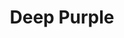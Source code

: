 ---
layout: product
product_id: 1419062116414
id: 1419062116414
title: Deep Purple
body_html: >-
  <p>Taken at Buntzen Lake, BC in early 2016.</p>

  <p>I grew up hearing that iconic chorus play through the radio while my father strummed along on the air guitar. Unbeknownst to me, over 10 years later I got to witness my own version of it. On a late winter day as the sun began to set I saw the smoke on the water and fire in the sky.</p>

  <p> </p>
vendor: Connell McCarthy
product_type: Posters, Prints, & Visual Artwork
created_at: 2018-08-22T19:45:20-04:00
handle: deep-purple
updated_at: 2022-03-31T15:42:40-04:00
published_at: 2018-08-22T19:38:24-04:00
template_suffix: ""
status: active
published_scope: global
tags: Batch 01, fog, foggy, forest, lake, Print, sunrise, sunset, Trees, water
admin_graphql_api_id: gid://shopify/Product/1419062116414
variants:
  - id: 39576981700670
    product_id: 1419062116414
    title: 8x10” / Full Colour
    price: "35.00"
    sku: CM-PP-B1-04-XXS-FC
    position: 1
    inventory_policy: continue
    compare_at_price: null
    fulfillment_service: manual
    inventory_management: shopify
    option1: 8x10”
    option2: Full Colour
    option3: null
    created_at: 2021-09-01T10:25:49-04:00
    updated_at: 2022-02-07T15:34:31-05:00
    taxable: true
    barcode: ""
    grams: 208
    image_id: 6198838624318
    weight: 0.208
    weight_unit: kg
    inventory_item_id: 41671422345278
    inventory_quantity: 100
    old_inventory_quantity: 100
    requires_shipping: true
    admin_graphql_api_id: gid://shopify/ProductVariant/39576981700670
  - id: 39576981733438
    product_id: 1419062116414
    title: 8x10” / Black & White
    price: "35.00"
    sku: CM-PP-B1-04-XXS-BW
    position: 2
    inventory_policy: continue
    compare_at_price: null
    fulfillment_service: manual
    inventory_management: shopify
    option1: 8x10”
    option2: Black & White
    option3: null
    created_at: 2021-09-01T10:25:49-04:00
    updated_at: 2022-02-07T15:34:30-05:00
    taxable: true
    barcode: ""
    grams: 208
    image_id: 6198838591550
    weight: 0.208
    weight_unit: kg
    inventory_item_id: 41671422378046
    inventory_quantity: 100
    old_inventory_quantity: 100
    requires_shipping: true
    admin_graphql_api_id: gid://shopify/ProductVariant/39576981733438
  - id: 39576981766206
    product_id: 1419062116414
    title: 8.5x11” / Full Colour
    price: "35.00"
    sku: CM-PP-B1-04-XS-FC
    position: 3
    inventory_policy: continue
    compare_at_price: null
    fulfillment_service: manual
    inventory_management: shopify
    option1: 8.5x11”
    option2: Full Colour
    option3: null
    created_at: 2021-09-01T10:25:49-04:00
    updated_at: 2022-02-07T15:34:30-05:00
    taxable: true
    barcode: ""
    grams: 208
    image_id: 6198838624318
    weight: 0.208
    weight_unit: kg
    inventory_item_id: 41671422410814
    inventory_quantity: 100
    old_inventory_quantity: 100
    requires_shipping: true
    admin_graphql_api_id: gid://shopify/ProductVariant/39576981766206
  - id: 39576981798974
    product_id: 1419062116414
    title: 8.5x11” / Black & White
    price: "35.00"
    sku: CM-PP-B1-04-XS-BW
    position: 4
    inventory_policy: continue
    compare_at_price: null
    fulfillment_service: manual
    inventory_management: shopify
    option1: 8.5x11”
    option2: Black & White
    option3: null
    created_at: 2021-09-01T10:25:49-04:00
    updated_at: 2022-02-07T15:34:30-05:00
    taxable: true
    barcode: ""
    grams: 208
    image_id: 6198838591550
    weight: 0.208
    weight_unit: kg
    inventory_item_id: 41671422443582
    inventory_quantity: 100
    old_inventory_quantity: 100
    requires_shipping: true
    admin_graphql_api_id: gid://shopify/ProductVariant/39576981798974
  - id: 39576981831742
    product_id: 1419062116414
    title: 13x19” / Full Colour
    price: "40.00"
    sku: CM-PP-B1-04-S-FC
    position: 5
    inventory_policy: continue
    compare_at_price: null
    fulfillment_service: manual
    inventory_management: shopify
    option1: 13x19”
    option2: Full Colour
    option3: null
    created_at: 2021-09-01T10:25:49-04:00
    updated_at: 2022-02-07T15:34:30-05:00
    taxable: true
    barcode: ""
    grams: 208
    image_id: 6198838624318
    weight: 0.208
    weight_unit: kg
    inventory_item_id: 41671422476350
    inventory_quantity: 100
    old_inventory_quantity: 100
    requires_shipping: true
    admin_graphql_api_id: gid://shopify/ProductVariant/39576981831742
  - id: 39576981864510
    product_id: 1419062116414
    title: 13x19” / Black & White
    price: "40.00"
    sku: CM-PP-B1-04-S-BW
    position: 6
    inventory_policy: continue
    compare_at_price: null
    fulfillment_service: manual
    inventory_management: shopify
    option1: 13x19”
    option2: Black & White
    option3: null
    created_at: 2021-09-01T10:25:49-04:00
    updated_at: 2022-02-07T15:34:30-05:00
    taxable: true
    barcode: ""
    grams: 208
    image_id: 6198838591550
    weight: 0.208
    weight_unit: kg
    inventory_item_id: 41671422509118
    inventory_quantity: 100
    old_inventory_quantity: 100
    requires_shipping: true
    admin_graphql_api_id: gid://shopify/ProductVariant/39576981864510
  - id: 39576981897278
    product_id: 1419062116414
    title: 16x20” / Full Colour
    price: "50.00"
    sku: CM-PP-B1-04-M-FC
    position: 7
    inventory_policy: continue
    compare_at_price: null
    fulfillment_service: manual
    inventory_management: shopify
    option1: 16x20”
    option2: Full Colour
    option3: null
    created_at: 2021-09-01T10:25:49-04:00
    updated_at: 2022-02-07T15:34:37-05:00
    taxable: true
    barcode: ""
    grams: 208
    image_id: 6198838624318
    weight: 0.208
    weight_unit: kg
    inventory_item_id: 41671422541886
    inventory_quantity: 100
    old_inventory_quantity: 100
    requires_shipping: true
    admin_graphql_api_id: gid://shopify/ProductVariant/39576981897278
  - id: 39576981930046
    product_id: 1419062116414
    title: 16x20” / Black & White
    price: "50.00"
    sku: CM-PP-B1-04-M-BW
    position: 8
    inventory_policy: continue
    compare_at_price: null
    fulfillment_service: manual
    inventory_management: shopify
    option1: 16x20”
    option2: Black & White
    option3: null
    created_at: 2021-09-01T10:25:49-04:00
    updated_at: 2022-02-07T15:34:35-05:00
    taxable: true
    barcode: ""
    grams: 208
    image_id: 6198838591550
    weight: 0.208
    weight_unit: kg
    inventory_item_id: 41671422574654
    inventory_quantity: 100
    old_inventory_quantity: 100
    requires_shipping: true
    admin_graphql_api_id: gid://shopify/ProductVariant/39576981930046
  - id: 39576981962814
    product_id: 1419062116414
    title: 20x24” / Full Colour
    price: "60.00"
    sku: CM-PP-B1-04-L-FC
    position: 9
    inventory_policy: continue
    compare_at_price: null
    fulfillment_service: manual
    inventory_management: shopify
    option1: 20x24”
    option2: Full Colour
    option3: null
    created_at: 2021-09-01T10:25:49-04:00
    updated_at: 2022-02-07T15:34:35-05:00
    taxable: true
    barcode: ""
    grams: 208
    image_id: 6198838624318
    weight: 0.208
    weight_unit: kg
    inventory_item_id: 41671422607422
    inventory_quantity: 100
    old_inventory_quantity: 100
    requires_shipping: true
    admin_graphql_api_id: gid://shopify/ProductVariant/39576981962814
  - id: 39576981995582
    product_id: 1419062116414
    title: 20x24” / Black & White
    price: "60.00"
    sku: CM-PP-B1-04-L-BW
    position: 10
    inventory_policy: continue
    compare_at_price: null
    fulfillment_service: manual
    inventory_management: shopify
    option1: 20x24”
    option2: Black & White
    option3: null
    created_at: 2021-09-01T10:25:49-04:00
    updated_at: 2022-02-07T15:34:35-05:00
    taxable: true
    barcode: ""
    grams: 208
    image_id: 6198838591550
    weight: 0.208
    weight_unit: kg
    inventory_item_id: 41671422640190
    inventory_quantity: 100
    old_inventory_quantity: 100
    requires_shipping: true
    admin_graphql_api_id: gid://shopify/ProductVariant/39576981995582
  - id: 39576982028350
    product_id: 1419062116414
    title: 20x30” / Full Colour
    price: "70.00"
    sku: CM-PP-B1-04-XL-FC
    position: 11
    inventory_policy: continue
    compare_at_price: null
    fulfillment_service: manual
    inventory_management: shopify
    option1: 20x30”
    option2: Full Colour
    option3: null
    created_at: 2021-09-01T10:25:49-04:00
    updated_at: 2022-02-07T15:34:40-05:00
    taxable: true
    barcode: ""
    grams: 208
    image_id: 6198838624318
    weight: 0.208
    weight_unit: kg
    inventory_item_id: 41671422672958
    inventory_quantity: 100
    old_inventory_quantity: 100
    requires_shipping: true
    admin_graphql_api_id: gid://shopify/ProductVariant/39576982028350
  - id: 39576982061118
    product_id: 1419062116414
    title: 20x30” / Black & White
    price: "70.00"
    sku: CM-PP-B1-04-XL-BW
    position: 12
    inventory_policy: continue
    compare_at_price: null
    fulfillment_service: manual
    inventory_management: shopify
    option1: 20x30”
    option2: Black & White
    option3: null
    created_at: 2021-09-01T10:25:49-04:00
    updated_at: 2022-02-07T15:34:40-05:00
    taxable: true
    barcode: ""
    grams: 208
    image_id: 6198838591550
    weight: 0.208
    weight_unit: kg
    inventory_item_id: 41671422705726
    inventory_quantity: 100
    old_inventory_quantity: 100
    requires_shipping: true
    admin_graphql_api_id: gid://shopify/ProductVariant/39576982061118
  - id: 39576982093886
    product_id: 1419062116414
    title: 24x36” / Full Colour
    price: "90.00"
    sku: CM-PP-B1-04-XXL-FC
    position: 13
    inventory_policy: continue
    compare_at_price: null
    fulfillment_service: manual
    inventory_management: shopify
    option1: 24x36”
    option2: Full Colour
    option3: null
    created_at: 2021-09-01T10:25:49-04:00
    updated_at: 2022-02-07T15:34:40-05:00
    taxable: true
    barcode: ""
    grams: 208
    image_id: 6198838624318
    weight: 0.208
    weight_unit: kg
    inventory_item_id: 41671422738494
    inventory_quantity: 100
    old_inventory_quantity: 100
    requires_shipping: true
    admin_graphql_api_id: gid://shopify/ProductVariant/39576982093886
  - id: 39576982126654
    product_id: 1419062116414
    title: 24x36” / Black & White
    price: "90.00"
    sku: CM-PP-B1-04-XXL-BW
    position: 14
    inventory_policy: continue
    compare_at_price: null
    fulfillment_service: manual
    inventory_management: shopify
    option1: 24x36”
    option2: Black & White
    option3: null
    created_at: 2021-09-01T10:25:49-04:00
    updated_at: 2022-02-07T15:34:40-05:00
    taxable: true
    barcode: ""
    grams: 208
    image_id: 6198838591550
    weight: 0.208
    weight_unit: kg
    inventory_item_id: 41671422771262
    inventory_quantity: 100
    old_inventory_quantity: 100
    requires_shipping: true
    admin_graphql_api_id: gid://shopify/ProductVariant/39576982126654
  - id: 39576982159422
    product_id: 1419062116414
    title: 30x40” / Full Colour
    price: "100.00"
    sku: CM-PP-B1-04-XXXL-FC
    position: 15
    inventory_policy: continue
    compare_at_price: null
    fulfillment_service: manual
    inventory_management: shopify
    option1: 30x40”
    option2: Full Colour
    option3: null
    created_at: 2021-09-01T10:25:49-04:00
    updated_at: 2022-02-07T15:34:40-05:00
    taxable: true
    barcode: ""
    grams: 208
    image_id: 6198838624318
    weight: 0.208
    weight_unit: kg
    inventory_item_id: 41671422804030
    inventory_quantity: 100
    old_inventory_quantity: 100
    requires_shipping: true
    admin_graphql_api_id: gid://shopify/ProductVariant/39576982159422
  - id: 39576982192190
    product_id: 1419062116414
    title: 30x40” / Black & White
    price: "100.00"
    sku: CM-PP-B1-04-XXXL-BW
    position: 16
    inventory_policy: continue
    compare_at_price: null
    fulfillment_service: manual
    inventory_management: shopify
    option1: 30x40”
    option2: Black & White
    option3: null
    created_at: 2021-09-01T10:25:49-04:00
    updated_at: 2022-02-07T15:34:45-05:00
    taxable: true
    barcode: ""
    grams: 208
    image_id: 6198838591550
    weight: 0.208
    weight_unit: kg
    inventory_item_id: 41671422836798
    inventory_quantity: 100
    old_inventory_quantity: 100
    requires_shipping: true
    admin_graphql_api_id: gid://shopify/ProductVariant/39576982192190
options:
  - id: 1948195881022
    product_id: 1419062116414
    name: Size
    position: 1
    values:
      - 8x10”
      - 8.5x11”
      - 13x19”
      - 16x20”
      - 20x24”
      - 20x30”
      - 24x36”
      - 30x40”
  - id: 8589711671358
    product_id: 1419062116414
    name: Color
    position: 2
    values:
      - Full Colour
      - Black & White
images:
  - id: 6198838624318
    product_id: 1419062116414
    position: 1
    created_at: 2019-03-04T19:36:06-05:00
    updated_at: 2019-10-20T18:44:16-04:00
    alt: null
    width: 1000
    height: 1500
    src: https://cdn.shopify.com/s/files/1/1624/2355/products/CM---Deep-Purple-_Product-Mockup-2019.jpg?v=1571611456
    variant_ids:
      - 39576981700670
      - 39576981766206
      - 39576981831742
      - 39576981897278
      - 39576981962814
      - 39576982028350
      - 39576982093886
      - 39576982159422
    admin_graphql_api_id: gid://shopify/ProductImage/6198838624318
  - id: 6198838591550
    product_id: 1419062116414
    position: 2
    created_at: 2019-03-04T19:36:05-05:00
    updated_at: 2019-10-20T18:44:16-04:00
    alt: null
    width: 1000
    height: 1500
    src: https://cdn.shopify.com/s/files/1/1624/2355/products/CM---Deep-Purple-_Product-Mockup-2019_-B_W.jpg?v=1571611456
    variant_ids:
      - 39576981733438
      - 39576981798974
      - 39576981864510
      - 39576981930046
      - 39576981995582
      - 39576982061118
      - 39576982126654
      - 39576982192190
    admin_graphql_api_id: gid://shopify/ProductImage/6198838591550
  - id: 28229601034302
    product_id: 1419062116414
    position: 3
    created_at: 2021-05-04T17:40:10-04:00
    updated_at: 2021-05-04T17:40:10-04:00
    alt: null
    width: 2000
    height: 1800
    src: https://cdn.shopify.com/s/files/1/1624/2355/products/PAR_02_0001_d73bf738-f964-4db1-ba16-f540d75ec1ad.png?v=1620164410
    variant_ids: []
    admin_graphql_api_id: gid://shopify/ProductImage/28229601034302
image:
  id: 6198838624318
  product_id: 1419062116414
  position: 1
  created_at: 2019-03-04T19:36:06-05:00
  updated_at: 2019-10-20T18:44:16-04:00
  alt: null
  width: 1000
  height: 1500
  src: https://cdn.shopify.com/s/files/1/1624/2355/products/CM---Deep-Purple-_Product-Mockup-2019.jpg?v=1571611456
  variant_ids:
    - 39576981700670
    - 39576981766206
    - 39576981831742
    - 39576981897278
    - 39576981962814
    - 39576982028350
    - 39576982093886
    - 39576982159422
  admin_graphql_api_id: gid://shopify/ProductImage/6198838624318

---